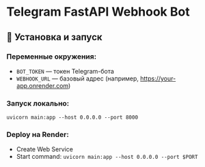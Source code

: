 # Telegram FastAPI Webhook Bot

## 🚀 Установка и запуск

### Переменные окружения:

- `BOT_TOKEN` — токен Telegram-бота
- `WEBHOOK_URL` — базовый адрес (например, https://your-app.onrender.com)

### Запуск локально:
```
uvicorn main:app --host 0.0.0.0 --port 8000
```

### Deploy на Render:
- Create Web Service
- Start command: `uvicorn main:app --host 0.0.0.0 --port $PORT`